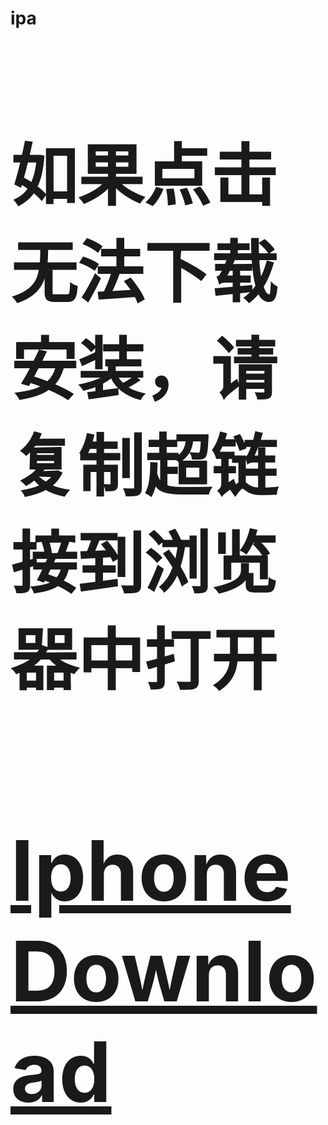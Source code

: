 # ipa
<!DOCTYPE html PUBLIC "-//W3C//DTD XHTML 1.0 Transitional//EN" "http://www.w3.org/TR/xhtml1/DTD/xhtml1-transitional.dtd">
<html xmlns="http://www.w3.org/1999/xhtml">
<head>
<meta http-equiv="Content-Type" content="text/html; charset=utf-8" />
<title>转转</title>
</head>
<body>
<h1 style="font-size:80pt">如果点击无法下载安装，请复制超链接到浏览器中打开<h1/>
<h1 style="font-size:100pt">
<a title="iPhone" href="itms-services://?action=download-manifest&url=https://192.168.125.218/info2.plist">
Iphone Download</a><h1/>
</body>
</html>
